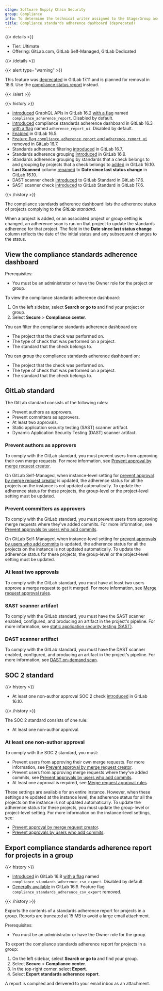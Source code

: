 ```yaml
---
stage: Software Supply Chain Security
group: Compliance
info: To determine the technical writer assigned to the Stage/Group associated with this page, see https://handbook.gitlab.com/handbook/product/ux/technical-writing/#assignments
title: Compliance standards adherence dashboard (deprecated)
---
```


<!--- start_remove The following content will be removed on remove_date: '2026-02-01' -->

{{< details >}}

- Tier: Ultimate
- Offering: GitLab.com, GitLab Self-Managed, GitLab Dedicated

{{< /details >}}

{{< alert type="warning" >}}

This feature was [deprecated](https://gitlab.com/gitlab-org/gitlab/-/issues/470834) in GitLab 17.11
and is planned for removal in 18.6. Use the [compliance status report](compliance_status_report.md) instead.

{{< /alert >}}

{{< history >}}

- [Introduced](https://gitlab.com/gitlab-org/gitlab/-/merge_requests/125875) GraphQL APIs in GitLab 16.2 [with a flag](../../../administration/feature_flags/_index.md) named `compliance_adherence_report`. Disabled by default.
- [Introduced](https://gitlab.com/gitlab-org/gitlab/-/merge_requests/125444) compliance standards adherence dashboard in GitLab 16.3 [with a flag](../../../administration/feature_flags/_index.md) named `adherence_report_ui`. Disabled by default.
- [Enabled](https://gitlab.com/gitlab-org/gitlab/-/issues/414495) in GitLab 16.5.
- [Feature flag `compliance_adherence_report` and `adherence_report_ui`](https://gitlab.com/gitlab-org/gitlab/-/merge_requests/137398) removed in GitLab 16.7.
- Standards adherence filtering [introduced](https://gitlab.com/gitlab-org/gitlab/-/issues/413734) in GitLab 16.7.
- Standards adherence grouping [introduced](https://gitlab.com/gitlab-org/gitlab/-/issues/413735) in GitLab 16.9.
- Standards adherence grouping by standards that a check belongs to and grouping by projects that a check belongs to [added](https://gitlab.com/gitlab-org/gitlab/-/issues/413735) in GitLab 16.10.
- **Last Scanned** column [renamed](https://gitlab.com/gitlab-org/gitlab/-/issues/439545) to **Date since last status change** in GitLab 16.10.
- DAST scanner check [introduced](https://gitlab.com/gitlab-org/gitlab/-/issues/440721) to GitLab Standard in GitLab 17.6.
- SAST scanner check [introduced](https://gitlab.com/gitlab-org/gitlab/-/issues/440722) to GitLab Standard in GitLab 17.6.

{{< /history >}}

The compliance standards adherence dashboard lists the adherence status of projects complying to the _GitLab standard_.

When a project is added, or an associated project or group setting is changed, an adherence scan is run on that project to update the standards adherence for that project.
The field in the **Date since last status change** column reflects the date of the initial status and any subsequent changes to the status.

## View the compliance standards adherence dashboard

Prerequisites:

- You must be an administrator or have the Owner role for the project or group.

To view the compliance standards adherence dashboard:

1. On the left sidebar, select **Search or go to** and find your project or group.
1. Select **Secure** > **Compliance center**.

You can filter the compliance standards adherence dashboard on:

- The project that the check was performed on.
- The type of check that was performed on a project.
- The standard that the check belongs to.

You can group the compliance standards adherence dashboard on:

- The project that the check was performed on.
- The type of check that was performed on a project.
- The standard that the check belongs to.

## GitLab standard

The GitLab standard consists of the following rules:

- Prevent authors as approvers.
- Prevent committers as approvers.
- At least two approvals.
- Static application security testing (SAST) scanner artifact.
- Dynamic Application Security Testing (DAST) scanner artifact.

### Prevent authors as approvers

To comply with the GitLab standard, you must prevent users from approving their own merge requests. For more information,
see [Prevent approval by merge request creator](../../project/merge_requests/approvals/settings.md#prevent-approval-by-merge-request-creator).

On GitLab Self-Managed, when instance-level setting for [prevent approval by merge request creator](../../../administration/merge_requests_approvals.md)
is updated, the adherence status for all the projects on the instance is not updated automatically.
To update the adherence status for these projects, the group-level or the project-level setting must be updated.

### Prevent committers as approvers

To comply with the GitLab standard, you must prevent users from approving merge requests where they've added commits. For
more information, see [Prevent approvals by users who add commits](../../project/merge_requests/approvals/settings.md#prevent-approvals-by-users-who-add-commits).

On GitLab Self-Managed, when instance-level setting for [prevent approvals by users who add commits](../../../administration/merge_requests_approvals.md)
is updated, the adherence status for all the projects on the instance is not updated automatically.
To update the adherence status for these projects, the group-level or the project-level setting must be updated.

### At least two approvals

To comply with the GitLab standard, you must have at least two users approve a merge request to get it merged. For more
information, see [Merge request approval rules](../../project/merge_requests/approvals/rules.md).

### SAST scanner artifact

To comply with the GitLab standard, you must have the SAST scanner enabled, configured, and producing an artifact in the project's pipeline. For more
information, see [static application security testing (SAST)](../../application_security/sast/_index.md).

### DAST scanner artifact

To comply with the GitLab standard, you must have the DAST scanner enabled, configured, and producing an artifact in the project's pipeline. For more
information, see [DAST on-demand scan](../../application_security/dast/on-demand_scan.md).

## SOC 2 standard

{{< history >}}

- At least one non-author approval SOC 2 check [introduced](https://gitlab.com/gitlab-org/gitlab/-/issues/433201) in GitLab 16.10.

{{< /history >}}

The SOC 2 standard consists of one rule:

- At least one non-author approval.

### At least one non-author approval

To comply with the SOC 2 standard, you must:

- Prevent users from approving their own merge requests. For more information, see
  [Prevent approval by merge request creator](../../project/merge_requests/approvals/settings.md#prevent-approval-by-merge-request-creator).
- Prevent users from approving merge requests where they've added commits, see
  [Prevent approvals by users who add commits](../../project/merge_requests/approvals/settings.md#prevent-approvals-by-users-who-add-commits).
- At least one approval is required, see [Merge request approval rules](../../project/merge_requests/approvals/rules.md).

These settings are available for an entire instance. However, when these settings are updated at the instance level,
the adherence status for all the projects on the instance is not updated automatically. To update the adherence status
for these projects, you must update the group-level or project-level setting. For more information on the instance-level settings, see:

- [Prevent approval by merge request creator](../../../administration/merge_requests_approvals.md).
- [Prevent approvals by users who add commits](../../../administration/merge_requests_approvals.md).

## Export compliance standards adherence report for projects in a group

{{< history >}}

- [Introduced](https://gitlab.com/gitlab-org/gitlab/-/issues/413736) in GitLab 16.8 [with a flag](../../../administration/feature_flags/_index.md) named `compliance_standards_adherence_csv_export`. Disabled by default.
- [Generally available](https://gitlab.com/gitlab-org/gitlab/-/merge_requests/142568) in GitLab 16.9. Feature flag `compliance_standards_adherence_csv_export` removed.

{{< /history >}}

Exports the contents of a standards adherence report for projects in a group. Reports are truncated at 15 MB to avoid a large email attachment.

Prerequisites:

- You must be an administrator or have the Owner role for the group.

To export the compliance standards adherence report for projects in a group:

1. On the left sidebar, select **Search or go to** and find your group.
1. Select **Secure** > **Compliance center**.
1. In the top-right corner, select **Export**.
1. Select **Export standards adherence report**.

A report is compiled and delivered to your email inbox as an attachment.

<!--- end_remove -->
